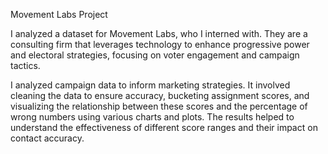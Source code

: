 Movement Labs Project

I analyzed a dataset for Movement Labs, who I interned with. They are a consulting firm that leverages technology to enhance 
progressive power and electoral strategies, focusing on voter engagement and campaign tactics.

I analyzed campaign data to inform marketing strategies. It involved cleaning the data to ensure accuracy, bucketing assignment scores, 
and visualizing the relationship between these scores and the percentage of wrong numbers using various charts and plots. 
The results helped to understand the effectiveness of different score ranges and their impact on contact accuracy.

